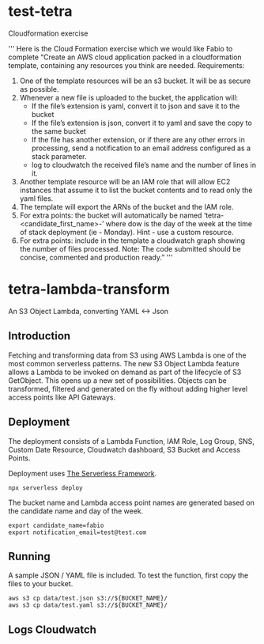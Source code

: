 # test-tetra
Cloudformation exercise

'''
Here is the Cloud Formation exercise which we would like Fabio to complete
“Create an AWS cloud application packed in a cloudformation template, containing any  resources you think are needed.
Requirements:
1.  One of the template resources will be an s3 bucket. It will be as secure as possible.
2.  Whenever a new file is uploaded to the bucket, the application will:
	- If the file’s extension is yaml, convert it to json and save it to the bucket
	- If the file’s extension is json, convert it to yaml and save the copy to the same bucket
	- If the file has another extension, or if there are any other errors in processing, send a notification to an email address configured as a stack parameter.
	- log to cloudwatch the received file’s name and the number of lines in it.
3. Another template resource will be an IAM role that will allow EC2 instances that assume it to list the bucket contents and to read only the yaml files. 
4. The template will export the ARNs of the bucket and the IAM role.
5. For extra points: the bucket will automatically  be named ‘tetra-<candidate_first_name>-<dow>’ where dow is the day of the week at the time of stack deployment (ie - Monday). Hint - use a custom resource.
6. For extra points: include in the template a cloudwatch graph showing the number of files processed.
Note: The code submitted should be concise, commented and production ready.”
'''

# tetra-lambda-transform

An S3 Object Lambda, converting YAML <-> Json

## Introduction

Fetching and transforming data from S3 using AWS Lambda is one of the most common serverless patterns. The new S3 Object Lambda feature allows a Lambda to be invoked on demand as part of the lifecycle of S3 GetObject. This opens up a new set of possibilities. Objects can be transformed, filtered and generated on the fly without adding higher level access points like API Gateways.

## Deployment

The deployment consists of a Lambda Function, IAM Role, Log Group, SNS, Custom Date Resource, Cloudwatch dashboard, S3 Bucket and Access Points.

Deployment uses [The Serverless Framework](https://serverless.com).

```
npx serverless deploy
```

The bucket name and Lambda access point names are generated based on the candidate name and day of the week.

```
export candidate_name=fabio
export notification_email=test@test.com
```

## Running

A sample JSON / YAML file is included. To test the function, first copy the files to your bucket.

```
aws s3 cp data/test.json s3://${BUCKET_NAME}/
aws s3 cp data/test.yaml s3://${BUCKET_NAME}/
```

## Logs Cloudwatch



